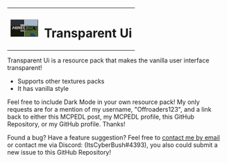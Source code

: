<table>
  <tr>
    <td>
      <img width="64" src="Showcase/Thumbnail/GitHub.png">
    </td>
    <td>
      <h1>Transparent Ui</h1>
    </td>
  </tr>
</table>

Transparent Ui is a resource pack that makes the vanilla user interface transparent!

* Supports other textures packs
* It has vanilla style

Feel free to include Dark Mode in your own resource pack! My only requests are for a mention of my username, "Offroaders123", and a link back to either this MCPEDL post, my MCPEDL profile, this GitHub Repository, or my GitHub profile. Thanks!

Found a bug? Have a feature suggestion? Feel free to [contact me by email](cybernetbush@outlook.com/cybernetbush@gmail.com) or contact me via Discord: (ItsCyberBush#4393), you also could submit a new issue to this GitHub Repository! 

